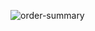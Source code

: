 ![order-summary](https://user-images.githubusercontent.com/119123412/206420852-78f0a28f-47f5-4997-9ce6-1462ece481f7.png)
